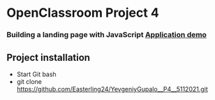 # OpenClassroom Project 4

### Building a landing page with JavaScript [Application demo](https://easterling24.github.io/YevgeniyGupalo__P4__5112021/)

## Project installation

* Start Git bash
* git clone https://github.com/Easterling24/YevgeniyGupalo__P4__5112021.git


